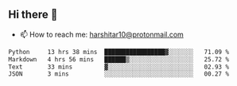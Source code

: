 ## Hi there 👋
- 📫 How to reach me: harshitar10@protonmail.com  
<!--START_SECTION:waka-->

```txt
Python     13 hrs 38 mins  █████████████████▓░░░░░░░   71.09 %
Markdown   4 hrs 56 mins   ██████▒░░░░░░░░░░░░░░░░░░   25.72 %
Text       33 mins         ▓░░░░░░░░░░░░░░░░░░░░░░░░   02.93 %
JSON       3 mins          ░░░░░░░░░░░░░░░░░░░░░░░░░   00.27 %
```

<!--END_SECTION:waka-->

<!--
**hharshitarora/hharshitarora** is a ✨ _special_ ✨ repository because its `README.md` (this file) appears on your GitHub profile.

Here are some ideas to get you started:

- 🔭 I’m currently working on ...
- 🌱 I’m currently learning ...
- 👯 I’m looking to collaborate on ...
- 🤔 I’m looking for help with ...
- 💬 Ask me about ...
- 📫 How to reach me: ...
- 😄 Pronouns: ...
- ⚡ Fun fact: ...
-->
